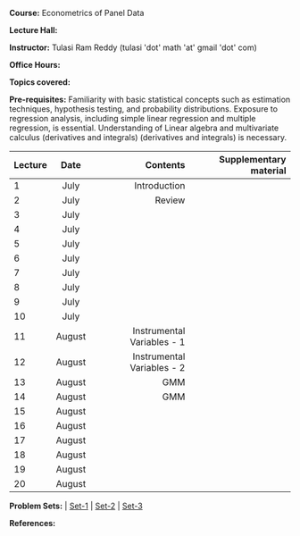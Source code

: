 **Course:** Econometrics of Panel Data

**Lecture Hall:**

**Instructor:** Tulasi Ram Reddy (tulasi 'dot' math 'at' gmail 'dot' com)

**Office Hours:**

**Topics covered:**


**Pre-requisites:** Familiarity with basic statistical concepts such as estimation techniques, hypothesis testing, and probability distributions. 
Exposure to regression analysis, including simple linear regression and multiple regression, is essential.
Understanding of Linear algebra and multivariate calculus (derivatives and integrals) (derivatives and integrals) is necessary. 

| Lecture   | Date   | Contents     | Supplementary material |
| :------------- | :----------: | -----------: | -----------: |
|  1 | July | Introduction | |
|  2 | July | Review | |
|  3 | July | | |
|  4 | July | | |
|  5 | July | | |
|  6 | July | | |
|  7 | July | | |
|  8 | July | | |
|  9 | July | | |
|  10 | July | | |
|  11 | August | Instrumental Variables - 1 | |
|  12 | August | Instrumental Variables - 2 | |
|  13 | August | GMM | |
|  14 | August | GMM | |
|  15 | August | | |
|  16 | August | | |
|  17 | August | | |
|  18 | August | | |
|  19 | August | | |
|  20 | August | | |



**Problem Sets:** | [Set-1]() | [Set-2]() | [Set-3]()

**References:**
